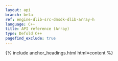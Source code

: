 ```yaml
---
layout: api
branch: beta
ref: engine-dlib-src-dmsdk-dlib-array-h
language: C++
title: API reference (Array)
type: Defold C++
pagefind_exclude: true
---
```

{% include anchor_headings.html html=content %}